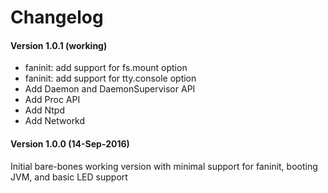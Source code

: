 # **Changelog**

#### **Version 1.0.1 (working)**
- faninit: add support for fs.mount option
- faninit: add support for tty.console option
- Add Daemon and DaemonSupervisor API
- Add Proc API
- Add Ntpd
- Add Networkd

#### **Version 1.0.0 (14-Sep-2016)**
Initial bare-bones working version with minimal support
for faninit, booting JVM, and basic LED support